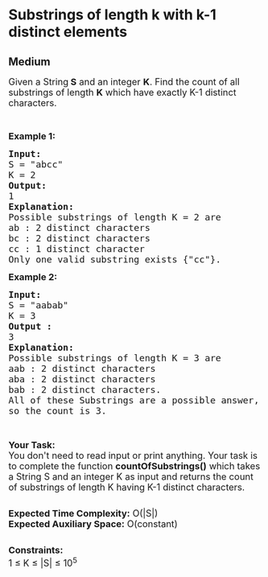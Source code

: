 # Substrings of length k with k-1 distinct elements
## Medium 
<div class="problems_problem_content__Xm_eO"><p><span style="font-size:18px">Given a String<strong> S</strong> and an integer <strong>K</strong>. </span><span style="font-size:18px">Find the count of all substrings of length <strong>K</strong> which have exactly K-1 distinct characters. </span></p>

<p>&nbsp;</p>

<p><span style="font-size:18px"><strong>Example 1:</strong></span></p>

<pre><span style="font-size:18px"><strong>Input:
</strong>S = "abcc"
K = 2
<strong>Output:
</strong>1
<strong>Explanation:</strong>
Possible substrings of length K = 2 are
ab : 2 distinct characters
bc : 2 distinct characters
cc : 1 distinct character
Only one valid substring exists {"cc"}. </span>
</pre>

<div><span style="font-size:18px"><strong>Example 2:</strong></span></div>

<pre><span style="font-size:18px"><strong>Input:
</strong>S = "aabab"
K = 3
<strong>Output :</strong>
3</span>
<span style="font-size:18px"><strong>Explanation:</strong>
Possible substrings of length K = 3 are
aab : 2 distinct characters
aba : 2 distinct characters
bab : 2 distinct characters.
All of these Substrings are a possible answer,
so the count is 3.</span>

</pre>

<p><br>
<span style="font-size:18px"><strong>Your Task:&nbsp;&nbsp;</strong><br>
You don't need to read input or print anything. Your task is to complete the function <strong>countOfSubstrings()</strong>&nbsp;which takes a String S and an integer K as input and returns the count of substrings of length K having K-1 distinct characters.</span></p>

<p><br>
<span style="font-size:18px"><strong>Expected Time Complexity:</strong> O(|S|)<br>
<strong>Expected Auxiliary Space:</strong> O(constant)</span></p>

<p><br>
<span style="font-size:18px"><strong>Constraints:</strong><br>
1 ≤ K&nbsp;≤ |S| ≤ 10<sup>5</sup></span></p>
</div>